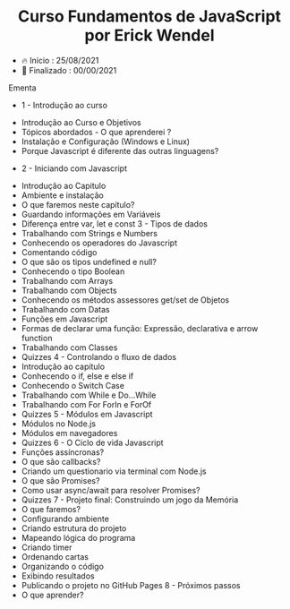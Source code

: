<div align="center">
    <h1>Curso Fundamentos de JavaScript por Erick Wendel</h1>
</div>

<ul>    
  <li>🔥 Início : 25/08/2021</li>   
  <li>🏁 Finalizado : 00/00/2021</li>   
</ul>    


Ementa

* 1 - Introdução ao curso
- Introdução ao Curso e Objetivos
- Tópicos abordados - O que aprenderei ?
- Instalação e Configuração (Windows e Linux)
- Porque Javascript é diferente das outras linguagens?
* 2 - Iniciando com Javascript
- Introdução ao Capitulo
- Ambiente e instalação
- O que faremos neste capítulo?
- Guardando informações em Variáveis
- Diferença entre var, let e const
3 - Tipos de dados
- Trabalhando com Strings e Numbers
- Conhecendo os operadores do Javascript
- Comentando código
- O que são os tipos undefined e null?
- Conhecendo o tipo Boolean
- Trabalhando com Arrays
- Trabalhando com Objects
- Conhecendo os métodos assessores get/set de Objetos
- Trabalhando com Datas
- Funções em Javascript
- Formas de declarar uma função: Expressão, declarativa e arrow function
- Trabalhando com Classes
- Quizzes
4 - Controlando o fluxo de dados
- Introdução ao capítulo
- Conhecendo o if, else e else if
- Conhecendo o Switch Case
- Trabalhando com While e Do...While
- Trabalhando com For ForIn e ForOf
- Quizzes
5 - Módulos em Javascript
- Módulos no Node.js
- Módulos em navegadores
- Quizzes
6 - O Ciclo de vida Javascript
- Funções assíncronas?
- O que são callbacks?
- Criando um questionario via terminal com Node.js
- O que são Promises?
- Como usar async/await para resolver Promises?
- Quizzes
7 - Projeto final: Construindo um jogo da Memória
- O que faremos?
- Configurando ambiente
- Criando estrutura do projeto
- Mapeando lógica do programa
- Criando timer
- Ordenando cartas
- Organizando o código
- Exibindo resultados
- Publicando o projeto no GitHub Pages
8 - Próximos passos
- O que aprender?
